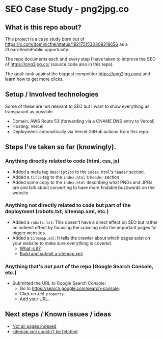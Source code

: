 # SEO Case Study - png2jpg.co

## What is this repo about?

This project is a case study born out of https://x.com/dominicfrei/status/1821751530309218656 as a #LearnSeoInPublic opportunity.

The repo documents each and every step I have taken to improve the SEO of https://png2jpg.co/ (source code also in this repo).

The goal: rank against the biggest competitor https://png2jpg.com/ and learn how to get more clicks.

## Setup / Involved technologies

Some of these are not relevant to SEO but I want to show everything as transparant as possible.

- Domain: AWS Route 53 (forwarding via a CNAME DNS entry to Vercel)
- Hosting: Vercel
- Deployment: automatically via Vercel GitHub actions from this repo.

## Steps I've taken so far (knowingly).

### Anything directly related to code (html, css, js)

- Added a meta tag `description` to the `index.html`'s `header` section.
- Added a `title` tag to the `index.html`'s `header` section.
- Added some copy to the `index.html` describing what PNGs and JPGs are and talk about converting to have more findable buzzwords on the website.

### Anything not directly related to code but part of the deployment (robots.txt, sitemap.xml, etc.)

- Added a `robots.txt`: This doesn't have a direct effect on SEO but rather an indirect effect by focusing the crawling onto the important pages for bigger websites.
- Added a `sitemap.xml`: It tells the crawler about which pages exist on your website to make sure everything is covered.
  - [What is it?](https://developers.google.com/search/docs/crawling-indexing/sitemaps/overview)
  - [Build and submit a sitemap.xml](https://developers.google.com/search/docs/crawling-indexing/sitemaps/build-sitemap)

### Anything that's not part of the repo (Google Search Console, etc.)

- Submitted the URL to Google Search Console:
  - Go to https://search.google.com/search-console.
  - Click on `Add property`.
  - Add your URL.

## Next steps / Known issues / ideas

- [Not all pages indexed](https://github.com/DominicFrei/seo-case-study-png2jpg/issues/1)
- [sitemap.xml couldn't be fetched](https://github.com/DominicFrei/seo-case-study-png2jpg/issues/2) 
